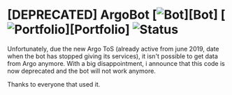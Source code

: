 # [DEPRECATED] ArgoBot [![Bot](https://img.shields.io/badge/Telegram-%40PArgoBot-blue.svg)][Bot] [![Portfolio](https://img.shields.io/badge/Portflio-%40MyPersonalPortfolio-green.svg)][Portfolio] ![Status](https://img.shields.io/badge/Status-Developement-red.svg)

Unfortunately, due the new Argo ToS (already active from june 2019, date when the bot has stopped giving its services), it isn't possible to get data from Argo anymore.
With a big disappointment, i announce that this code is now deprecated and the bot will not work anymore.

Thanks to everyone that used it.